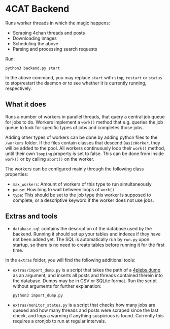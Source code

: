 # 4CAT Backend

Runs worker threads in which the magic happens:

- Scraping 4chan threads and posts
- Downloading images
- Scheduling the above
- Parsing and processing search requests

Run:

```
python3 backend.py start
```

In the above command, you may replace `start` with `stop`, `restart` or 
`status` to stop/restart the daemon or to see whether it is currently running,
respectively.

## What it does
Runs a number of workers in parallel threads, that query a central job queue 
for jobs to do. Workers implement a `work()` method that e.g. queries the job
queue to look for specific types of jobs and completes those jobs.

Adding other types of workers can be done by adding python files to the 
`/workers` folder. If the files contain classes that descend `BasicWorker`, 
they will be added to the pool. All workers continuously loop their `work()` 
method, until their own `looping` property is set to false. This can be done 
from inside `work()` or by calling `abort()` on the worker.

The workers can be configured mainly through the following class properties:

- `max_workers`: Amount of workers of this type to run simultaneously
- `pause`: How long to wait between loops of `work()`
- `type`: This should be set to the job type this worker is supposed to 
  complete, or a descriptive keyword if the worker does not use jobs.

## Extras and tools
- `database.sql` contains the description of the database used by the backend. 
  Running it should set up your tables and indexes if they have not been added 
  yet. The SQL is automatically run by `run.py` upon startup, so there is no 
  need to create tables before running it for the first time. 
  
In the `extras` folder, you will find the following additional tools:

- `extras/import_dump.py` is a script that takes the path of a 
  [4plebs dump](https://archive.org/details/4plebs) as an  argument, and 
  inserts all posts and threads contained therein into the database. Dumps may
  be in CSV or SQLite format. Run the script without arguments for further 
  explanation:

  ```
  python3 import_dump.py
  ```

- `extras/monitor_status.py` is a script that checks how many jobs are queued and how
  many threads and posts were scraped since the last check, and logs a warning
  if anything suspicious is found. Currently this requires a cronjob to run
  at regular intervals.